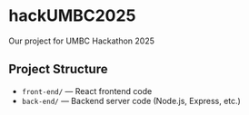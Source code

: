 # hackUMBC2025
Our project for UMBC Hackathon 2025

## Project Structure

- `front-end/` — React frontend code
- `back-end/` — Backend server code (Node.js, Express, etc.)
